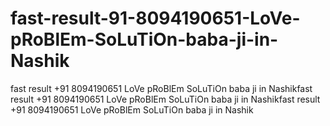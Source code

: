 # fast-result-91-8094190651-LoVe-pRoBlEm-SoLuTiOn-baba-ji-in-Nashik
fast result +91 8094190651 LoVe pRoBlEm SoLuTiOn baba ji in Nashikfast result +91 8094190651 LoVe pRoBlEm SoLuTiOn baba ji in Nashikfast result +91 8094190651 LoVe pRoBlEm SoLuTiOn baba ji in Nashik
